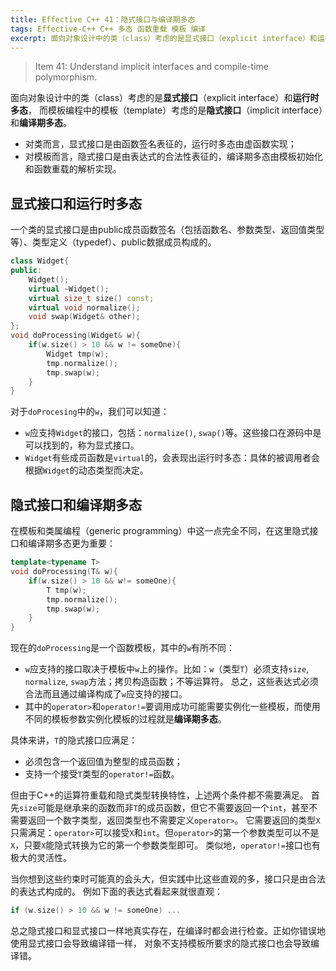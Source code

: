 ```yaml
---
title: Effective C++ 41：隐式接口与编译期多态
tags: Effective-C++ C++ 多态 函数重载 模板 编译
excerpt: 面向对象设计中的类（class）考虑的是显式接口（explicit interface）和运行时多态，而模板编程中的模板（template）考虑的是隐式接口（implicit interface）和编译期多态。
---
```


> Item 41: Understand implicit interfaces and compile-time polymorphism.

面向对象设计中的类（class）考虑的是**显式接口**（explicit interface）和**运行时多态**，
而模板编程中的模板（template）考虑的是**隐式接口**（implicit interface）和**编译期多态**。

* 对类而言，显式接口是由函数签名表征的，运行时多态由虚函数实现；
* 对模板而言，隐式接口是由表达式的合法性表征的，编译期多态由模板初始化和函数重载的解析实现。

<!--more-->

## 显式接口和运行时多态

一个类的显式接口是由public成员函数签名（包括函数名、参数类型、返回值类型等）、类型定义（typedef）、public数据成员构成的。

```cpp
class Widget{
public:
    Widget();
    virtual ~Widget();
    virtual size_t size() const;
    virtual void normalize();
    void swap(Widget& other);
};
void doProcessing(Widget& w){
    if(w.size() > 10 && w != someOne){
        Widget tmp(w);
        tmp.normalize();
        tmp.swap(w);
    }
}
```

对于`doProcesing`中的`w`，我们可以知道：

* `w`应支持`Widget`的接口，包括：`normalize()`, `swap()`等。这些接口在源码中是可以找到的，称为显式接口。
* `Widget`有些成员函数是`virtual`的，会表现出运行时多态：具体的被调用者会根据`Widget`的动态类型而决定。

## 隐式接口和编译期多态

在模板和类属编程（generic programming）中这一点完全不同，在这里隐式接口和编译期多态更为重要：

```cpp
template<typename T>
void doProcessing(T& w){
    if(w.size() > 10 && w!= someOne){
        T tmp(w);
        tmp.normalize();
        tmp.swap(w);
    }
}
```

现在的`doProcessing`是一个函数模板，其中的`w`有所不同：

* `w`应支持的接口取决于模板中`w`上的操作。比如：`w`（类型`T`）必须支持`size`, `normalize`, `swap`方法；拷贝构造函数；不等运算符。
总之，这些表达式必须合法而且通过编译构成了`w`应支持的接口。
* 其中的`operator>`和`operator!=`要调用成功可能需要实例化一些模板，而使用不同的模板参数实例化模板的过程就是**编译期多态**。

具体来讲，`T`的隐式接口应满足：

* 必须包含一个返回值为整型的成员函数；
* 支持一个接受`T`类型的`operator!=`函数。

但由于C++的运算符重载和隐式类型转换特性，上述两个条件都不需要满足。
首先`size`可能是继承来的函数而非`T`的成员函数，但它不需要返回一个`int`，甚至不需要返回一个数字类型，返回类型也不需要定义`operator>`。
它需要返回的类型`X`只需满足：`operator>`可以接受`X`和`int`。但`operator>`的第一个参数类型可以不是`X`，只要`X`能隐式转换为它的第一个参数类型即可。
类似地，`operator!=`接口也有极大的灵活性。

当你想到这些约束时可能真的会头大，但实践中比这些直观的多，接口只是由合法的表达式构成的。
例如下面的表达式看起来就很直观：

```cpp
if (w.size() > 10 && w != someOne) ...
```

总之隐式接口和显式接口一样地真实存在，在编译时都会进行检查。正如你错误地使用显式接口会导致编译错一样，
对象不支持模板所要求的隐式接口也会导致编译错。

